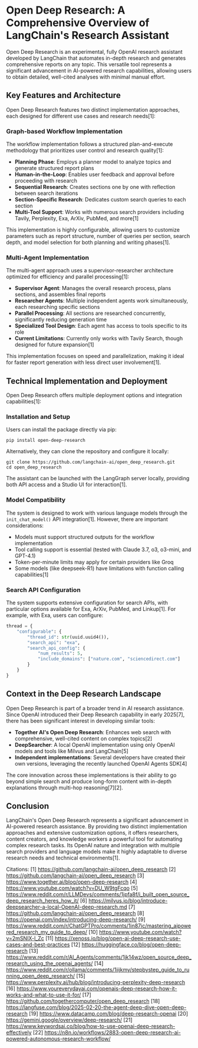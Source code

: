 # Open Deep Research: A Comprehensive Overview of LangChain's Research Assistant

Open Deep Research is an experimental, fully OpenAI research assistant developed by LangChain that automates in-depth research and generates comprehensive reports on any topic. This versatile tool represents a significant advancement in AI-powered research capabilities, allowing users to obtain detailed, well-cited analyses with minimal manual effort.

## Key Features and Architecture

Open Deep Research features two distinct implementation approaches, each designed for different use cases and research needs[1]:

### Graph-based Workflow Implementation

The workflow implementation follows a structured plan-and-execute methodology that prioritizes user control and research quality[1]:

- **Planning Phase**: Employs a planner model to analyze topics and generate structured report plans
- **Human-in-the-Loop**: Enables user feedback and approval before proceeding with research
- **Sequential Research**: Creates sections one by one with reflection between search iterations
- **Section-Specific Research**: Dedicates custom search queries to each section
- **Multi-Tool Support**: Works with numerous search providers including Tavily, Perplexity, Exa, ArXiv, PubMed, and more[1]

This implementation is highly configurable, allowing users to customize parameters such as report structure, number of queries per section, search depth, and model selection for both planning and writing phases[1].

### Multi-Agent Implementation

The multi-agent approach uses a supervisor-researcher architecture optimized for efficiency and parallel processing[1]:

- **Supervisor Agent**: Manages the overall research process, plans sections, and assembles final reports
- **Researcher Agents**: Multiple independent agents work simultaneously, each researching specific sections
- **Parallel Processing**: All sections are researched concurrently, significantly reducing generation time
- **Specialized Tool Design**: Each agent has access to tools specific to its role
- **Current Limitations**: Currently only works with Tavily Search, though designed for future expansion[1]

This implementation focuses on speed and parallelization, making it ideal for faster report generation with less direct user involvement[1].

## Technical Implementation and Deployment

Open Deep Research offers multiple deployment options and integration capabilities[1]:

### Installation and Setup

Users can install the package directly via pip:

```
pip install open-deep-research
```

Alternatively, they can clone the repository and configure it locally:

```
git clone https://github.com/langchain-ai/open_deep_research.git
cd open_deep_research
```

The assistant can be launched with the LangGraph server locally, providing both API access and a Studio UI for interaction[1].

### Model Compatibility

The system is designed to work with various language models through the `init_chat_model()` API integration[1]. However, there are important considerations:

- Models must support structured outputs for the workflow implementation
- Tool calling support is essential (tested with Claude 3.7, o3, o3-mini, and GPT-4.1)
- Token-per-minute limits may apply for certain providers like Groq
- Some models (like deepseek-R1) have limitations with function calling capabilities[1]

### Search API Configuration

The system supports extensive configuration for search APIs, with particular options available for Exa, ArXiv, PubMed, and Linkup[1]. For example, with Exa, users can configure:

```python
thread = {
    "configurable": {
        "thread_id": str(uuid.uuid4()),
        "search_api": "exa",
        "search_api_config": {
            "num_results": 5,
            "include_domains": ["nature.com", "sciencedirect.com"]
        }
    }
}
```

## Context in the Deep Research Landscape

Open Deep Research is part of a broader trend in AI research assistance. Since OpenAI introduced their Deep Research capability in early 2025[7], there has been significant interest in developing similar tools:

- **Together AI's Open Deep Research**: Enhances web search with comprehensive, well-cited content on complex topics[2]
- **DeepSearcher**: A local OpenAI implementation using only OpenAI models and tools like Milvus and LangChain[5]
- **Independent implementations**: Several developers have created their own versions, leveraging the recently launched OpenAI Agents SDK[4]

The core innovation across these implementations is their ability to go beyond simple search and produce long-form content with in-depth explanations through multi-hop reasoning[7][2].

## Conclusion

LangChain's Open Deep Research represents a significant advancement in AI-powered research assistance. By providing two distinct implementation approaches and extensive customization options, it offers researchers, content creators, and knowledge workers a powerful tool for automating complex research tasks. Its OpenAI nature and integration with multiple search providers and language models make it highly adaptable to diverse research needs and technical environments[1].

Citations:
[1] https://github.com/langchain-ai/open_deep_research
[2] https://github.com/langchain-ai/open_deep_research
[3] https://www.together.ai/blog/open-deep-research
[4] https://www.youtube.com/watch?v=DU_W9tgFcqo
[5] https://www.reddit.com/r/LLMDevs/comments/1jpfa8f/i_built_open_source_deep_research_heres_how_it/
[6] https://milvus.io/blog/introduce-deepsearcher-a-local-OpenAI-deep-research.md
[7] https://github.com/langchain-ai/open_deep_research
[8] https://openai.com/index/introducing-deep-research/
[9] https://www.reddit.com/r/ChatGPTPro/comments/1in87ic/mastering_aipowered_research_my_guide_to_deep/
[10] https://www.youtube.com/watch?v=2mSNIX-l_Zc
[11] https://xenoss.io/blog/open-ai-deep-research-use-cases-and-best-practices
[12] https://huggingface.co/blog/open-deep-research
[13] https://www.reddit.com/r/AI_Agents/comments/1jk14wz/open_source_deep_research_using_the_openai_agents/
[14] https://www.reddit.com/r/ollama/comments/1iijkmy/stepbystep_guide_to_running_open_deep_research/
[15] https://www.perplexity.ai/hub/blog/introducing-perplexity-deep-research
[16] https://www.youreverydayai.com/openais-deep-research-how-it-works-and-what-to-use-it-for/
[17] https://github.com/togethercomputer/open_deep_research
[18] https://langfuse.com/blog/2025-02-20-the-agent-deep-dive-open-deep-research
[19] https://www.datacamp.com/blog/deep-research-openai
[20] https://gemini.google/overview/deep-research/
[21] https://www.keywordsai.co/blog/how-to-use-openai-deep-research-effectively
[22] https://n8n.io/workflows/2883-open-deep-research-ai-powered-autonomous-research-workflow/
